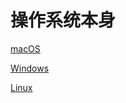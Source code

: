 # 操作系统本身
<p id="cw1v6SxaF7495EBSCPWLPm">

[macOS](./macOS/index.md)

</p>


<p id="c2j5enkyhyZ8dEKW1up18u">

[Windows](./Windows/index.md)

</p>


<p id="6zHM6kzNSc1KFFBzTUZro6">

[Linux](./Linux/index.md)

</p>


<p id="ojF9mJcAGGoZYwedcz7ckP">



</p>


